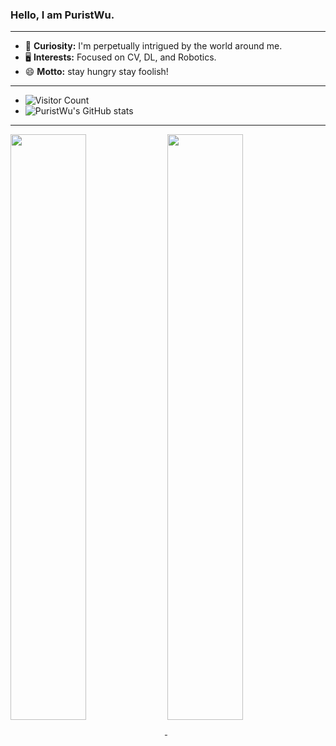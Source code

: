 ### Hello, I am PuristWu.
---
- 🚀 **Curiosity:** I'm perpetually intrigued by the world around me.
- 🖥 **Interests:** Focused on CV, DL, and Robotics.
- 😄 **Motto:** stay hungry stay foolish!
- ---
- ![Visitor Count](https://profile-counter.glitch.me/PuristWu/count.svg)
- ![PuristWu's GitHub stats](https://github-readme-stats.vercel.app/api?username=PuristWu&show_icons=true&theme=tokyonight)
- ---
<a href="https://[github.com/PuristWu]">
  <img align="center" width="49%" src="./metrics-main.svg" />
</a>
<a href="https://[github.com/PuristWu]">
  <img align="center" width="49%" src="./metrics-lang-notable.svg" />
</a>
<!--
